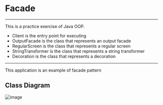 # Facade

------------------------------------------------------------------------
This is a practice exercise of Java OOP. 
- Client is the entry point for executing 
- OutputFacade is the class that represents an output facade
- RegularScreen is the class that represents a regular screen
- StringTransformer is the class that represents a string transformer
- Decoration is the class that represents a decoration
------------------------------------------------------------------------

This application is an example of facade pattern

## Class Diagram

![image](https://user-images.githubusercontent.com/68924563/220006322-bc903ac6-2619-4e1a-80b9-1b47e20e0863.png)
